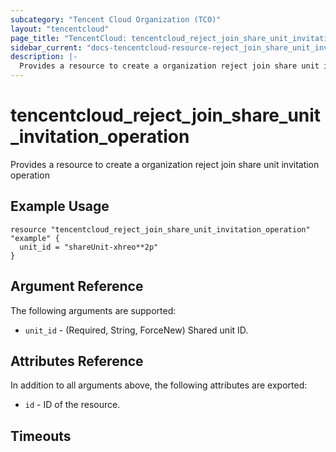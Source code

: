 ```yaml
---
subcategory: "Tencent Cloud Organization (TCO)"
layout: "tencentcloud"
page_title: "TencentCloud: tencentcloud_reject_join_share_unit_invitation_operation"
sidebar_current: "docs-tencentcloud-resource-reject_join_share_unit_invitation_operation"
description: |-
  Provides a resource to create a organization reject join share unit invitation operation
---
```


# tencentcloud_reject_join_share_unit_invitation_operation

Provides a resource to create a organization reject join share unit invitation operation

## Example Usage

```hcl
resource "tencentcloud_reject_join_share_unit_invitation_operation" "example" {
  unit_id = "shareUnit-xhreo**2p"
}
```

## Argument Reference

The following arguments are supported:

* `unit_id` - (Required, String, ForceNew) Shared unit ID.

## Attributes Reference

In addition to all arguments above, the following attributes are exported:

* `id` - ID of the resource.



## Timeouts

<no value>


